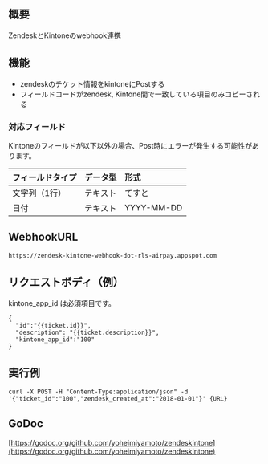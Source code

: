 ## 概要
ZendeskとKintoneのwebhook連携

## 機能
* zendeskのチケット情報をkintoneにPostする
* フィールドコードがzendesk, Kintone間で一致している項目のみコピーされる

### 対応フィールド
Kintoneのフィールドが以下以外の場合、Post時にエラーが発生する可能性があります。

|フィールドタイプ|データ型|形式|
|:--|:--|:--|
|文字列（1行）|テキスト|てすと|
|日付|テキスト|YYYY-MM-DD|

## WebhookURL
```
https://zendesk-kintone-webhook-dot-rls-airpay.appspot.com
```

## リクエストボディ（例）
kintone_app_id は必須項目です。  
```
{
  "id":"{{ticket.id}}",
  "description": "{{ticket.description}}",
  "kintone_app_id":"100"
}
```

## 実行例
```
curl -X POST -H "Content-Type:application/json" -d '{"ticket_id":"100","zendesk_created_at":"2018-01-01"}' {URL}
```

## GoDoc
[https://godoc.org/github.com/yoheimiyamoto/zendeskintone](https://godoc.org/github.com/yoheimiyamoto/zendeskintone)